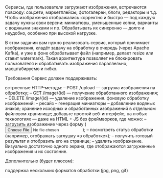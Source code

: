 Сервисы, где пользователи загружают изображения, встречаются повсюду: соцсети, маркетплейсы, фотогалереи, блоги, редакторы и т.д. Чтобы изображения отображались корректно и быстро — под каждую задачу нужны свои версии: миниатюры, уменьшенные копии, варианты с водяными знаками и пр. Обрабатывать их синхронно — долго и неудобно, особенно при высокой нагрузке.

В этом задании вам нужно реализовать сервис, который принимает изображения, кладёт задачу на обработку в очередь (через Apache Kafka), и уже в фоне обрабатывает файл (например, делает resize или ставит watermark). Такая архитектура позволяет не блокировать пользователя и обрабатывать изображения параллельно, масштабируемо и гибко.

Требования
Сервис должен поддерживать:

встроенные HTTP-методы:
– POST /upload — загрузка изображения на обработку;
– GET /image/{id} — получение обработанного изображения;
– DELETE /image/{id} — удаление изображения.
фоновую обработку изображений:
– ресайз
– генерация миниатюры
– добавление водяных знаков;
хранение исходных и обработанных изображений в отдельном файловом хранилище;
добавьте простой веб-интерфейс, на любых технологиях — даже на HTML + JS без фреймворков, где можно:
– загрузить изображение через форму (<input type="file">);
– посмотреть статус обработки (например, отображать заглушку «в обработке»);
– получить готовый результат и отобразить его на странице;
– удалить изображение.
Визуально достаточно одного экрана, где отображаются загруженные изображения и их состояние. 

Дополнительно (будет плюсом):

поддержка нескольких форматов обработки (jpg, png, gif)